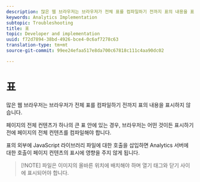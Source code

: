 ```yaml
---
description: 많은 웹 브라우저는 브라우저가 전체 표를 컴파일하기 전까지 표의 내용을 표시하지 않습니다.
keywords: Analytics Implementation
subtopic: Troubleshooting
title: 표
topic: Developer and implementation
uuid: f72d7894-38bd-4926-bce4-0c6af7278c63
translation-type: tm+mt
source-git-commit: 99ee24efaa517e8da700c67818c111c4aa90dc02

---
```



# 표

많은 웹 브라우저는 브라우저가 전체 표를 컴파일하기 전까지 표의 내용을 표시하지 않습니다.

페이지의 전체 컨텐츠가 하나의 큰 표 안에 있는 경우, 브라우저는 어떤 것이든 표시하기 전에 페이지의 전체 컨텐츠를 컴파일해야 합니다.

표의 외부에 JavaScript 라이브러리 파일에 대한 호출을 삽입하면 Analytics 서버에 대한 호출이 페이지 컨텐츠의 표시에 영향을 주지 않게 됩니다.

> [!NOTE] 파일은 이미지의 올바른 위치에 배치해야 하며 열기 <body> 태그와 닫기 </body> 사이에 표시되어야 합니다.

